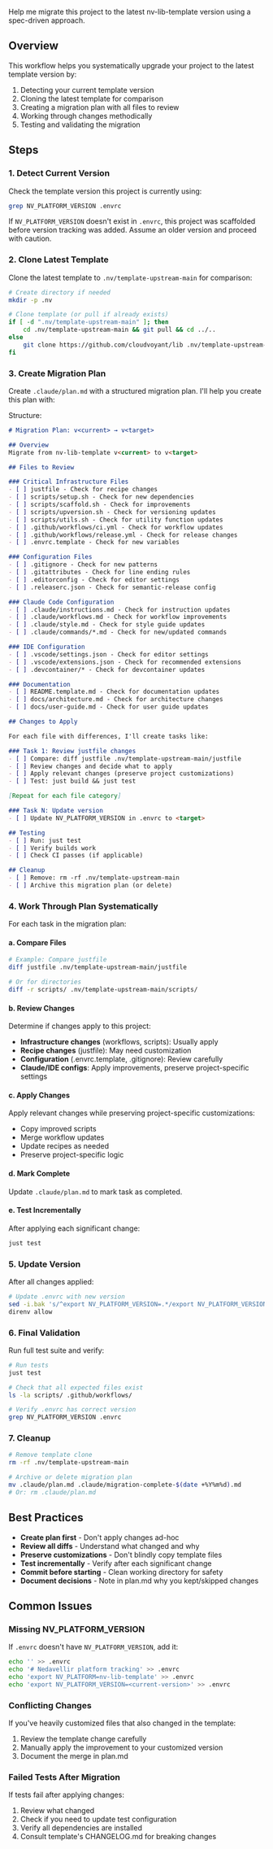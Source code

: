 Help me migrate this project to the latest nv-lib-template version using a spec-driven approach.

## Overview

This workflow helps you systematically upgrade your project to the latest template version by:
1. Detecting your current template version
2. Cloning the latest template for comparison
3. Creating a migration plan with all files to review
4. Working through changes methodically
5. Testing and validating the migration

## Steps

### 1. Detect Current Version

Check the template version this project is currently using:

```bash
grep NV_PLATFORM_VERSION .envrc
```

If `NV_PLATFORM_VERSION` doesn't exist in `.envrc`, this project was scaffolded before version tracking was added. Assume an older version and proceed with caution.

### 2. Clone Latest Template

Clone the latest template to `.nv/template-upstream-main` for comparison:

```bash
# Create directory if needed
mkdir -p .nv

# Clone template (or pull if already exists)
if [ -d ".nv/template-upstream-main" ]; then
    cd .nv/template-upstream-main && git pull && cd ../..
else
    git clone https://github.com/cloudvoyant/lib .nv/template-upstream-main
fi
```

### 3. Create Migration Plan

Create `.claude/plan.md` with a structured migration plan. I'll help you create this plan with:

Structure:
```markdown
# Migration Plan: v<current> → v<target>

## Overview
Migrate from nv-lib-template v<current> to v<target>

## Files to Review

### Critical Infrastructure Files
- [ ] justfile - Check for recipe changes
- [ ] scripts/setup.sh - Check for new dependencies
- [ ] scripts/scaffold.sh - Check for improvements
- [ ] scripts/upversion.sh - Check for versioning updates
- [ ] scripts/utils.sh - Check for utility function updates
- [ ] .github/workflows/ci.yml - Check for workflow updates
- [ ] .github/workflows/release.yml - Check for release changes
- [ ] .envrc.template - Check for new variables

### Configuration Files
- [ ] .gitignore - Check for new patterns
- [ ] .gitattributes - Check for line ending rules
- [ ] .editorconfig - Check for editor settings
- [ ] .releaserc.json - Check for semantic-release config

### Claude Code Configuration
- [ ] .claude/instructions.md - Check for instruction updates
- [ ] .claude/workflows.md - Check for workflow improvements
- [ ] .claude/style.md - Check for style guide updates
- [ ] .claude/commands/*.md - Check for new/updated commands

### IDE Configuration
- [ ] .vscode/settings.json - Check for editor settings
- [ ] .vscode/extensions.json - Check for recommended extensions
- [ ] .devcontainer/* - Check for devcontainer updates

### Documentation
- [ ] README.template.md - Check for documentation updates
- [ ] docs/architecture.md - Check for architecture changes
- [ ] docs/user-guide.md - Check for user guide updates

## Changes to Apply

For each file with differences, I'll create tasks like:

### Task 1: Review justfile changes
- [ ] Compare: diff justfile .nv/template-upstream-main/justfile
- [ ] Review changes and decide what to apply
- [ ] Apply relevant changes (preserve project customizations)
- [ ] Test: just build && just test

[Repeat for each file category]

### Task N: Update version
- [ ] Update NV_PLATFORM_VERSION in .envrc to <target>

## Testing
- [ ] Run: just test
- [ ] Verify builds work
- [ ] Check CI passes (if applicable)

## Cleanup
- [ ] Remove: rm -rf .nv/template-upstream-main
- [ ] Archive this migration plan (or delete)
```

### 4. Work Through Plan Systematically

For each task in the migration plan:

#### a. Compare Files

```bash
# Example: Compare justfile
diff justfile .nv/template-upstream-main/justfile

# Or for directories
diff -r scripts/ .nv/template-upstream-main/scripts/
```

#### b. Review Changes

Determine if changes apply to this project:
- **Infrastructure changes** (workflows, scripts): Usually apply
- **Recipe changes** (justfile): May need customization
- **Configuration** (.envrc.template, .gitignore): Review carefully
- **Claude/IDE configs**: Apply improvements, preserve project-specific settings

#### c. Apply Changes

Apply relevant changes while preserving project-specific customizations:
- Copy improved scripts
- Merge workflow updates
- Update recipes as needed
- Preserve project-specific logic

#### d. Mark Complete

Update `.claude/plan.md` to mark task as completed.

#### e. Test Incrementally

After applying each significant change:
```bash
just test
```

### 5. Update Version

After all changes applied:

```bash
# Update .envrc with new version
sed -i.bak 's/^export NV_PLATFORM_VERSION=.*/export NV_PLATFORM_VERSION=<new-version>/' .envrc && rm .envrc.bak
direnv allow
```

### 6. Final Validation

Run full test suite and verify:

```bash
# Run tests
just test

# Check that all expected files exist
ls -la scripts/ .github/workflows/

# Verify .envrc has correct version
grep NV_PLATFORM_VERSION .envrc
```

### 7. Cleanup

```bash
# Remove template clone
rm -rf .nv/template-upstream-main

# Archive or delete migration plan
mv .claude/plan.md .claude/migration-complete-$(date +%Y%m%d).md
# Or: rm .claude/plan.md
```

## Best Practices

- **Create plan first** - Don't apply changes ad-hoc
- **Review all diffs** - Understand what changed and why
- **Preserve customizations** - Don't blindly copy template files
- **Test incrementally** - Verify after each significant change
- **Commit before starting** - Clean working directory for safety
- **Document decisions** - Note in plan.md why you kept/skipped changes

## Common Issues

### Missing NV_PLATFORM_VERSION

If `.envrc` doesn't have `NV_PLATFORM_VERSION`, add it:

```bash
echo '' >> .envrc
echo '# Nedavellir platform tracking' >> .envrc
echo 'export NV_PLATFORM=nv-lib-template' >> .envrc
echo 'export NV_PLATFORM_VERSION=<current-version>' >> .envrc
```

### Conflicting Changes

If you've heavily customized files that also changed in the template:
1. Review the template change carefully
2. Manually apply the improvement to your customized version
3. Document the merge in plan.md

### Failed Tests After Migration

If tests fail after applying changes:
1. Review what changed
2. Check if you need to update test configuration
3. Verify all dependencies are installed
4. Consult template's CHANGELOG.md for breaking changes
